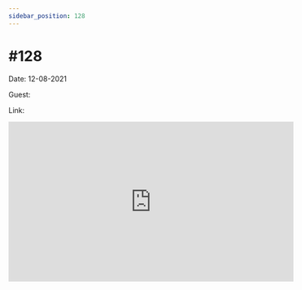 ```yaml
---
sidebar_position: 128
---
```


# #128 

Date: 12-08-2021

Guest: 

Link: 

<iframe width="560" height="315" src="https://www.youtube.com/embed/vrpIAoZVWQM" title="YouTube video player" frameborder="0" allow="accelerometer; autoplay; clipboard-write; encrypted-media; gyroscope; picture-in-picture; web-share" allowfullscreen></iframe>